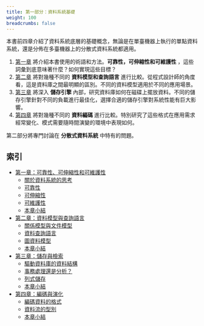 ```yaml
---
title: 第一部分：資料系統基礎
weight: 100
breadcrumbs: false
---
```


本書前四章介紹了資料系統底層的基礎概念，無論是在單臺機器上執行的單點資料系統，還是分佈在多臺機器上的分散式資料系統都適用。

1. [第一章](./ch1) 將介紹本書使用的術語和方法。**可靠性，可伸縮性和可維護性** ，這些詞彙到底意味著什麼？如何實現這些目標？
2. [第二章](./ch2) 將對幾種不同的 **資料模型和查詢語言** 進行比較。從程式設計師的角度看，這是資料庫之間最明顯的區別。不同的資料模型適用於不同的應用場景。
3. [第三章](./ch3) 將深入 **儲存引擎** 內部，研究資料庫如何在磁碟上擺放資料。不同的儲存引擎針對不同的負載進行最佳化，選擇合適的儲存引擎對系統性能有巨大影響。
4. [第四章](./ch4) 將對幾種不同的 **資料編碼** 進行比較。特別研究了這些格式在應用需求經常變化、模式需要隨時間演變的環境中表現如何。

第二部分將專門討論在 **分散式資料系統** 中特有的問題。


## 索引

* [第一章：可靠性、可伸縮性和可維護性](./ch1)
    * [關於資料系統的思考](./ch1#關於資料系統的思考)
    * [可靠性](./ch1#可靠性)
    * [可伸縮性](./ch1#可伸縮性)
    * [可維護性](./ch1#可維護性)
    * [本章小結](./ch1#本章小結)
* [第二章：資料模型與查詢語言](./ch2)
    * [關係模型與文件模型](./ch2#關係模型與文件模型)
    * [資料查詢語言](./ch2#資料查詢語言)
    * [圖資料模型](./ch2#圖資料模型)
    * [本章小結](./ch2#本章小結)
* [第三章：儲存與檢索](./ch3)
    * [驅動資料庫的資料結構](./ch3#驅動資料庫的資料結構)
    * [事務處理還是分析？](./ch3#事務處理還是分析)
    * [列式儲存](./ch3#列式儲存)
    * [本章小結](./ch3#本章小結)
* [第四章：編碼與演化](./ch4)
    * [編碼資料的格式](./ch4#編碼資料的格式)
    * [資料流的型別](./ch4#資料流的型別)
    * [本章小結](./ch4#本章小結)